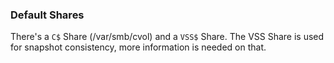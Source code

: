 ### Default Shares

There's a `C$` Share (/var/smb/cvol) and a `VSS$` Share.
The VSS Share is used for snapshot consistency, more information is needed on that.
